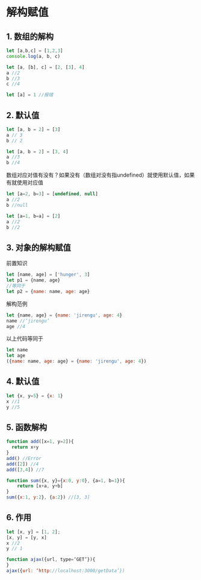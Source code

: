 # 解构赋值
## 1. 数组的解构

```javascript
let [a,b,c] = [1,2,3]
console.log(a, b, c) 

let [a, [b], c] = [2, [3], 4]
a //2
b //3
c //4

let [a] = 1 //报错
```
## 2. 默认值

```javascript
let [a, b = 2] = [3]
a // 3
b // 2

let [a, b = 2] = [3, 4]
a //3
b //4
```

数组对应对值有没有？如果没有（数组对没有指undefined）就使用默认值，如果有就使用对应值

```javascript
let [a=2, b=3] = [undefined, null]
a //2
b //null
```

```javascript
let [a=1, b=a] = [2]
a //2
b //2
```
## 3. 对象的解构赋值
前置知识

```javascript
let [name, age] = ['hunger', 3]
let p1 = {name, age}
//等同于
let p2 = {name: name, age: age}
```

解构范例

```javascript
let {name, age} = {name: 'jirengu', age: 4}
name //‘jirengu’
age //4
```

以上代码等同于

```javascript
let name
let age
({name: name, age: age} = {name: 'jirengu', age: 4})
```
## 4. 默认值

```javascript
let {x, y=5} = {x: 1}
x //1
y //5
```
## 5. 函数解构

```javascript
function add([x=1, y=2]){
  return x+y
}
add() //Error
add([2]) //4
add([3,4]) //7

function sum({x, y}={x:0, y:0}, {a=1, b=1}){
    return [x+a, y+b]
}
sum({x:1, y:2}, {a:2}) //[3, 3]
```
## 6. 作用

```javascript
let [x, y] = [1, 2];
[x, y] = [y, x]
x //2
y // 1
```

```javascript
function ajax({url, type=‘GET’}){
}
ajax({url: ‘http://localhost:3000/getData’})
```











